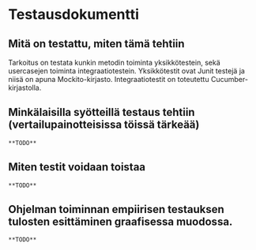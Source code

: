 # Testausdokumentti

## Mitä on testattu, miten tämä tehtiin

Tarkoitus on testata kunkin metodin toiminta yksikkötestein, sekä usercasejen toiminta integraatiotestein.
Yksikkötestit ovat Junit testejä ja niisä on apuna Mockito-kirjasto.
Integraatiotestit on toteutettu Cucumber-kirjastolla.

## Minkälaisilla syötteillä testaus tehtiin (vertailupainotteisissa töissä tärkeää)

`**TODO**`

## Miten testit voidaan toistaa

`**TODO**`

## Ohjelman toiminnan empiirisen testauksen tulosten esittäminen graafisessa muodossa.

`**TODO**`
